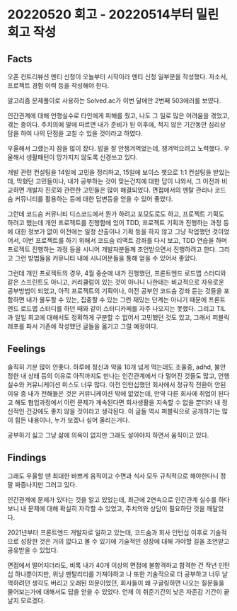 # 20220520 회고 - 20220514부터 밀린 회고 작성

## Facts

오픈 컨트리뷰션 멘티 신청이 오늘부터 시작이라 멘티 신청 일부분을 작성했다. 자소서, 프로젝트 경험 이력 등을 작성해야 한다.

알고리즘 문제풀이로 사용하는 Solved.ac가 이번 달에만 2번째 503에러를 보였다.

인간관계에 대해 언행실수로 타인에게 피해를 줬고, 나도 그 일로 많은 어려움을 겪었고, 겪는 중이다. 주치의에 말에 따르면 내가 준비가 된 이후에, 적지 않은 기간동안 심리상담을 하여 나의 단점을 고칠 수 있을 것이라고 하였다.

우울해서 그랬는지 잠을 많이 잤다. 밥을 잘 안챙겨먹었는데, 챙겨먹으려고 노력했다. 우울해서 생활패턴이 망가지지 않도록 신경쓰고 있다.

개발 관련 컨설팅을 14일에 고민을 정리하고, 15일에 보이스 챗으로 1:1 컨설팅을 받았는데, 막혔던 고민들이나, 내가 공부하는 것이 맞는건지에 대한 답이 나와서, 그 이전과 비교하면 개발자 진로와 관련한 고민들은 많이 해결되었다. 면접에서의 멘탈 관리나 코드숨 커뮤니티를 활용하는 등에 대한 답변등을 얻을 수 있어 좋았다.

그런데 코드숨 커뮤니티 디스코드에서 뭔가 하려고 포모도로도 하고, 프로젝트 기획도 하려고 했는데 개인 프로젝트를 진행함에 있어 TDD, 프로젝트 기획과 진행하는 과정 등에 대한 정보가 없이 이전에는 일정 산출이나 기획 등을 하지 않고 그냥 작업했던 것이었어서, 이번 프로젝트를 하기 위해서 코드숨 리액트 강좌를 다시 보고, TDD 연습을 하며 프로젝트 진행하는 과정 등을 시니어 개발자분들께 조언받으면서 진행하려고 한다. 그리고 그런 방법들을 커뮤니티 내에 시니어분들을 통해 얻을 수 있어서 좋았다.

그런데 개인 프로젝트의 경우, 4월 중순에 내가 진행했던, 프론트엔드 로드맵 스터디와 같은 스프린트도 아니고, 커리큘럼이 있는 것이 아니니 나한테는 비교적으로 자유로운 공부방법이 되었고, 아직 프로젝트의 기획이나, 이전 공부인 코드숨 강좌 듣는 것들을 포함하면 내가 몰두할 수 있는, 집중할 수 있는 그런 재밌는 단계는 아니기 때문에 프론트엔드 로드맵 스터디를 하던 때와 같이 스터디카페를 자주 나오지는 못했다. 그리고 TIL과 일일 회고에 대해서도 정확하게 구분할 수 없어서 고민했던 것도 있고, 그래서 퍼블릭 레포를 파서 기존에 작성했던 글들을 옮기고 그럴 예정이다.

## Feelings

솔직히 기분 많이 안좋다. 하루에 정신과 약을 10개 넘게 먹는데도 조울중, adhd, 불안정한 내 상태 등의 이유로 아직까지도 만나는 인간관계에서 다 멀어진 것들도 많고, 언행 실수와 커뮤니케이션 미스도 너무 많다. 이전 인턴십했던 회사에서 정규직 전환이 안된 이유 중 내가 전해들은 것은 커뮤니케이션 밖에 없었는데, 만약 다른 회사에 취업이 된다고 해도 협업과정에서 이런 문제가 계속된다면 회사생활을 지속할 수 없을 뿐더러 내 정신적인 건강에도 좋지 않을 것이라고 생각된다. 이 글들 역시 퍼블릭으로 공개하기는 많이 힘든 내용이나, 누가 보겠나 싶어 올리는거다.

공부하기 싫고 그냥 삶에 의욕이 없지만 그래도 살아야지 하면서 움직이고 있다.

## Findings

그래도 우울할 땐 최대한 바쁘게 움직이고 수면과 식사 모두 규칙적으로 해야한다니 정말 짜증나지만 그러고 있다.

인간관계에 문제가 있다는 것을 알고 있었는데, 최근에 2연속으로 인간관계 실수를 하다보니 내 문제에 대해 확실히 자각할 수 있었고, 주치의와 상담이 필요하단 것을 깨달았다.

2021년부터 프론트엔드 개발자로 일하고 있는데, 코드숨과 회사 인턴십 이후로 기술적으로 성장한 것은 거의 없다고 볼 수 있기에 기술적인 성장에 대해 가야할 길을 조언받고 공유받을 수 있었다.

면접에서 떨어지더라도, 비록 내가 40개 이상의 면접에 불합격하고 합격한 건 작년 인턴십 하나뿐이지만, 위닝 멘탈리티를 가져야하고 나 또한 기술적으로 더 공부하고 너무 날먹하려던 생각도 버리고 오래된 의문이었던, 회사들이 왜 구글링하면 나오는 질문들을 물어보는가에 대해서도 답을 얻을 수 있었다. 언제 이 취준기간의 낮은 자존감 기간이 끝날지 모르겠다.
